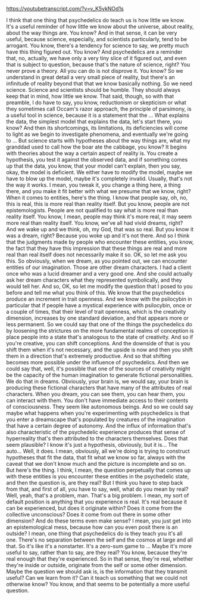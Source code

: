 https://youtubetranscript.com/?v=v_K5ykNOd1s

 I think that one thing that psychedelics do teach us is how little we know. It's a useful reminder of how little we know about the universe, about reality, about the way things are. You know? And in that sense, it can be very useful, because science, especially, and scientists particularly, tend to be arrogant. You know, there's a tendency for science to say, we pretty much have this thing figured out. You know? And psychedelics are a reminder that, no, actually, we have only a very tiny slice of it figured out, and even that is subject to question, because that's the nature of science, right? You never prove a theory. All you can do is not disprove it. You know? So we understand in great detail a very small piece of reality, but there's an infinitude of reality beyond that that we know basically nothing. So we need science. Science and scientists should be humble. They should always keep that in mind, how little we know. That said, though, so with that preamble, I do have to say, you know, reductionism or skepticism or what they sometimes call Occam's razor approach, the principle of parsimony, is a useful tool in science, because it is a statement that the ... What explains the data, the simplest model that explains the data, let's start there, you know? And then its shortcomings, its limitations, its deficiencies will come to light as we begin to investigate phenomena, and eventually we're going to ... But science starts with hypotheses about the way things are, what my granddad used to call how the boar ate the cabbage, you know? It begins with theories about the way a certain aspect of reality is. You create a hypothesis, you test it against the observed data, and if something comes up that the data, you know, that your model can't explain, then you say, okay, the model is deficient. We either have to modify the model, maybe we have to blow up the model, maybe it's completely invalid. Usually, that's not the way it works. I mean, you tweak it, you change a thing here, a thing there, and you make it fit better with what we presume that we know, right? When it comes to entities, here's the thing. I know that people say, oh, no, this is real, this is more real than reality itself. But you know, people are not epistemologists. People are not qualified to say what is more real than reality itself. You know, I mean, people may think it's more real, it may seem more real than reality itself. You know, we've all had vivid dreams, right? And we wake up and we think, oh, my God, that was so real. But you know it was a dream, right? Because you woke up and it's not there. And so I think that the judgments made by people who encounter these entities, you know, the fact that they have this impression that these things are real and more real than real itself does not necessarily make it so. OK, so let me ask you this. So obviously, when we dream, as you pointed out, we can encounter entities of our imagination. Those are other dream characters. I had a client once who was a lucid dreamer and a very good one. And she could actually ask her dream characters what they represented symbolically, and they would tell her. And so, OK, so let me modify the question that I posed to you before and tell me what you think of this. We know that the psychedelics produce an increment in trait openness. And we know with the psilocybin in particular that if people have a mystical experience with psilocybin, once or a couple of times, that their level of trait openness, which is the creativity dimension, increases by one standard deviation, and that appears more or less permanent. So we could say that one of the things the psychedelics do by loosening the strictures on the more fundamental realms of conception is place people into a state that's analogous to the state of creativity. And so if you're creative, you can shift conceptions. And the downside of that is you shift them when it's not necessary, and the upside is now and then you shift them in a direction that's extremely productive. And so that shifting becomes more possible under the influence of psychedelics. And then we could say that, well, it's possible that one of the sources of creativity might be the capacity of the human imagination to generate fictional personalities. We do that in dreams. Obviously, your brain is, we would say, your brain is producing these fictional characters that have many of the attributes of real characters. When you dream, you can see them, you can hear them, you can interact with them. You don't have immediate access to their contents of consciousness. They seem like autonomous beings. And so we could say maybe what happens when you're experimenting with psychedelics is that you enter a dreamscape that's populated by creatures of the imagination that have a certain degree of autonomy. And the influx of information that's also characteristic of the psychedelic experience produces that sense of hyperreality that's then attributed to the characters themselves. Does that seem plausible? I know it's just a hypothesis, obviously, but it is... The auto... Well, it does. I mean, obviously, all we're doing is trying to construct hypotheses that fit the data, that fit what we know so far, always with the caveat that we don't know much and the picture is incomplete and so on. But here's the thing. I think, I mean, the question perpetually that comes up with these entities is you encounter these entities in the psychedelic state, and then the question is, are they real? But I think you have to step back from that, and first of all, you have to say, well, what do you mean by real? Well, yeah, that's a problem, man. That's a big problem. I mean, my sort of default position is anything that you experience is real. It's real because it can be experienced, but does it originate within? Does it come from the collective unconscious? Does it come from out there in some other dimension? And do these terms even make sense? I mean, you just get into an epistemological mess, because how can you even posit there is an outside? I mean, one thing that psychedelics do is they teach you it's all one. There's no separation between the self and the cosmos at large and all that. So it's like it's a nonstarter. It's a zero-sum game to ... Maybe it's more useful to say, rather than to say, are they real? You know, because they're real enough that they're experienced. So in that sense, they're real, whether they're inside or outside, originate from the self or some other dimension. Maybe the question we should ask is, is the information that they transmit useful? Can we learn from it? Can it teach us something that we could not otherwise know? You know, and that seems to be potentially a more useful question.